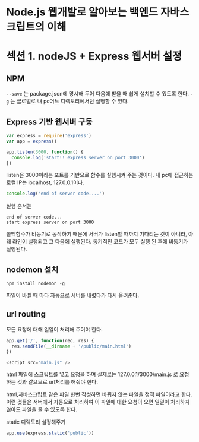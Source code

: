 # Node.js 웹개발로 알아보는 백엔드 자바스크립트의 이해

# 섹션 1. nodeJS + Express 웹서버 설정

## NPM

`--save` 는 package.json에 명시해 두어 다음에 받을 때 쉽게 설치할 수 있도록 한다.
`- g` 는 글로벌로 내 pc어느 디렉토리에서던 실행할 수 있다.

## Express 기반 웹서버 구동

```js
var express = require('express')
var app = express()

app.listen(3000, function() {
  console.log('start!! express server on port 3000')
})
```

listen은 3000이라는 포트를 기반으로 함수를 실행시켜 주는 것이다.
내 pc에 접근하는 로컬 IP는 localhost, 127.0.0.1이다.

```js
console.log('end of server code....')
```

실행 순서는

```
end of server code...
start express server on port 3000
```

콜백함수가 비동기로 동작하기 때문에 서버가 listen할 때까지 기다리는 것이 아니라,
아래 라인이 실행되고 그 다음에 실행된다.
동기적인 코드가 모두 실행 된 후에 비동기가 실행된다.

## nodemon 설치

```
npm install nodemon -g
```

파일이 바뀔 때 마다 자동으로 서버를 내렸다가 다시 올려준다.

## url routing

모든 요청에 대해 일일이 처리해 주어야 한다.

```js
app.get('/', function(req, res) {
  res.sendFile(__dirname + '/public/main.html')
})
```

```js
<script src="main.js" />
```

html 파일에 스크립트를 넣고 요청을 하며 실제로는 127.0.0.1/3000/main.js 로 요청하는 것과 같으므로 url처리를 해줘야 한다.

html,자바스크립트 같은 파일 한번 작성하면 바뀌지 않는 파일을 정적 파일이라고 한다. 이런 것들은 서버에서 자동으로 처리하여 이 파일에 대한 요청이 오면 일일이 처리하지 않아도 파일을 줄 수 있도록 한다.

static 디렉토리 설정해주기

```js
app.use(express.static('public'))
```
